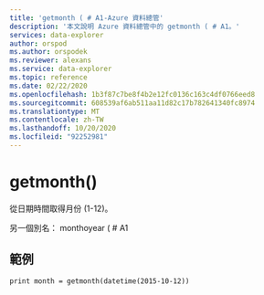 ```yaml
---
title: 'getmonth ( # A1-Azure 資料總管'
description: '本文說明 Azure 資料總管中的 getmonth ( # A1。'
services: data-explorer
author: orspod
ms.author: orspodek
ms.reviewer: alexans
ms.service: data-explorer
ms.topic: reference
ms.date: 02/22/2020
ms.openlocfilehash: 1b3f87c7be8f4b2e12fc0136c163c4df0766eed8
ms.sourcegitcommit: 608539af6ab511aa11d82c17b782641340fc8974
ms.translationtype: MT
ms.contentlocale: zh-TW
ms.lasthandoff: 10/20/2020
ms.locfileid: "92252981"
---
```

# <a name="getmonth"></a>getmonth()

從日期時間取得月份 (1-12)。

另一個別名： monthoyear ( # A1

## <a name="example"></a>範例

<!-- csl: https://help.kusto.windows.net/Samples -->
```kusto
print month = getmonth(datetime(2015-10-12))
```
